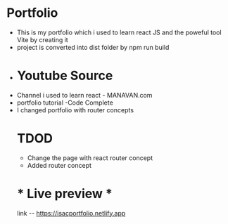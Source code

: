 # Portfolio
- This is my portfolio which i used to learn react JS and the poweful tool Vite by creating it
- project is converted into dist folder by npm run build
- # Youtube Source
- Channel i used to learn react - MANAVAN.com
- portfolio tutorial -Code Complete
- I changed portfolio with router concepts
  # TDOD
  - Change the page with react router concept
  - Added router concept
  # * Live preview *
  link -- https://isacportfolio.netlify.app
